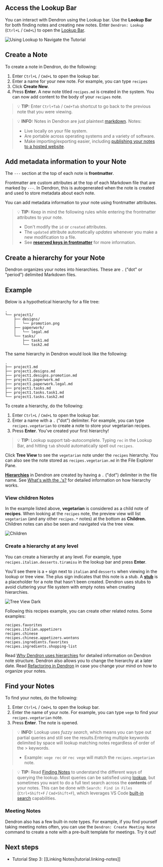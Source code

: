 
## Access the Lookup Bar

You can interact with Dendron using the Lookup bar. Use the **Lookup Bar** for both finding notes and creating new notes. Enter `Dendron: Lookup` (`Ctrl+L` / `Cmd+L`) to open the [Lookup Bar](https://wiki.dendron.so/notes/a7c3a810-28c8-4b47-96a6-8156b1524af3).

![Using Lookup to Navigate the Tutorial](https://org-dendron-public-assets.s3.amazonaws.com/images/tutorial-lookup.gif)

## Create a Note

To create a note in Dendron, do the following:

1. Enter `Ctrl+L` / `Cmd+L` to open the lookup bar.
2. Enter a name for your new note. For example, you can type `recipes`
3. Click **Create New**.
4. Press **Enter**. A new note titled `recipes.md` is created in the system. You can now add content to the body of your `recipes` note.

> 💡 **TIP:** Enter `Ctrl+Tab` / `Cmd+Tab` shortcut to go back to the previous note that you were viewing.

> 💡 **INFO:** Notes in Dendron are just plaintext [markdown](https://wiki.dendron.so/notes/ba97866b-889f-4ac6-86e7-bb2d97f6e376). Notes:
>
> - Live locally on your file system.
> - Are portable across operating systems and a variety of software.
> - Make importing/exporting easier, including [publishing your notes to a hosted website](https://wiki.dendron.so/notes/4ushYTDoX0TYQ1FDtGQSg).

## Add metadata information to your Note

The `---` section at the top of each note is **frontmatter**.

Frontmatter are custom attributes at the top of each Markdown file that are marked by `---`.
In Dendron, this is autogenerated when the note is created and used to store metadata about each note.

You can add metadata information to your note using frontmatter attributes.

> 💡 **TIP:** Keep in mind the following rules while entering the frontmatter attributes to your note.
>
> - Don't modify the `id` or `created` attributes.
> - The `updated` attribute automatically _updates_ whenever you make a new modification to a file.
> - See **[reserved keys in frontmatter](https://wiki.dendron.so/notes/ffec2853-c0e0-4165-a368-339db12c8e4b)** for more information.

## Create a hierarchy for your Note

Dendron organizes your notes into hierarchies. These are `.` ("dot" or "period") delimited Markdown files.

## Example

Below is a hypothetical hierarchy for a file tree:

```
.
└── project1/
    ├── designs/
    │   └── promotion.png
    ├── paperwork/
    │   └── legal.md
    └── tasks/
        ├── task1.md
        └── task2.md
```

The same hierarchy in Dendron would look like the following:

```
.
├── project1.md
├── project1.designs.md
├── project1.designs.promotion.md
├── project1.paperwork.md
├── project1.paperwork.legal.md
├── project1.tasks.md
├── project1.tasks.task1.md
└── project1.tasks.task2.md
```

To create a hierarchy, do the following:

1. Enter `Ctrl+L` / `Cmd+L` to open the lookup bar.
2. Enter a name with a `.` ("dot") delimiter. For example, you can type `recipes.vegetarian` to create a note to store your vegetarian recipes.
3. Press **Enter**.
   You've created your first hierarchy!

> 💡 **TIP:** Lookup support tab-autocomplete. Typing `rec` in the Lookup Bar, and hitting `tab` should automatically spell out `recipes`.

Click **Tree View** to see the `vegetarian` note under the `recipes` hierarchy. You can also see the note stored as `recipes.vegetarian.md` in the File Explorer Pane.

**[Hierarchies](https://wiki.dendron.so/notes/f3a41725-c5e5-4851-a6ed-5f541054d409)** in Dendron are created by having a `.` ("dot") delimiter in the file name. See [What's with the .'s?](https://wiki.dendron.so/notes/f3a41725-c5e5-4851-a6ed-5f541054d409) for detailed information on how hierarchy works.

### View children Notes

In the example listed above, **vegetarian** is considered as a child note of **recipes**. When looking at the `recipes` note, the preview view will list `vegetarian` (and any other `recipes.*` notes) at the bottom as **Children.** Children notes can also be seen and navigated via the tree view.

![Children](https://org-dendron-public-assets.s3.amazonaws.com/images/children.png)

### Create a hierarchy at any level

You can create a hierarchy at any level. For example, type `recipes.italian.desserts.tiramisu` in the lookup bar and press **Enter**.

You'll see there is a `+` sign next to `italian` and `desserts` when viewing in the lookup or tree view. The plus sign indicates that this note is a stub. A **[stub](https://wiki.dendron.so/notes/c6fd6bc4-7f75-4cbb-8f34-f7b99bfe2d50)** is a placeholder for a note that hasn't been created. Dendron uses stubs to avoid cluttering your file system with empty notes when creating hierarchies.

![Tree View Dark](https://org-dendron-public-assets.s3.amazonaws.com/images/tutorial-tree-view-dark.png)

Following this recipes example, you can create other related notes. Some examples:

```
recipes.favorites
recipes.italian.appetizers
recipes.chinese
recipes.chinese.appetizers.wontons
recipes.ingredients.favorites
recipes.ingredients.shopping-list
```

Read [Why Dendron uses hierarchies](https://wiki.dendron.so/notes/683740e3-70ce-4a47-a1f4-1f140e80b558) for detailed information on Dendron note structure. Dendron also allows you to change the hierarchy at a later date. Read [Refactoring in Dendron](https://wiki.dendron.so/notes/9MZBqhrijEM4QpZRa5t08) in case you change your mind on how to organize your notes.

## Find your Notes

To find your notes, do the following:

1. Enter `Ctrl+L` / `Cmd+L` to open the lookup bar.
2. Enter the name of your note. For example, you can type `vege` to find your `recipes.vegetarian` note.
3. Press **Enter**. The note is opened.

> 💡 **INFO:** Lookup uses _fuzzy search_, which means you can type out partial queries and still see the results.Entering multiple keywords delimited by space will lookup matching notes regardless of order of the > keywords.
>
> - Example: `vege rec` or `rec vege` will match the `recipes.vegetarian` note.

> 💡 **TIP:** Read [Finding Notes](https://wiki.dendron.so/notes/84a0366a-eab5-4862-9bef-360f92a196dc) to understand the different ways of querying the lookup.
> Most queries can be satisfied using [lookup](https://wiki.dendron.so/notes/84a0366a-eab5-4862-9bef-360f92a196dc), but sometimes you want to do a full text search across the **contents** of your notes. This can be done with `Search: Find in Files` (`Ctrl+Shift+F` / `Cmd+Shift+F`), which leverages VS Code [built-in search](https://code.visualstudio.com/docs/editor/codebasics#_search-across-files) capabilities.

### Meeting Notes

Dendron also has a few built-in note types. For example, if you find yourself taking meeting notes often, you can use the `Dendron: Create Meeting Note` command to create a note with a pre-built template for meetings. Try it out!

## Next steps

- Tutorial Step 3: [[Linking Notes|tutorial.linking-notes]]
